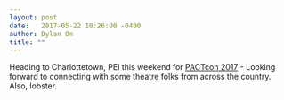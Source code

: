 ```yaml
---
layout: post
date:   2017-05-22 10:26:00 -0400
author: Dylan On
title: ""
---
```


Heading to Charlottetown, PEI this weekend for [PACTcon 2017](https://conference.pact.ca) - Looking forward to connecting with some theatre folks from across the country. Also, lobster.